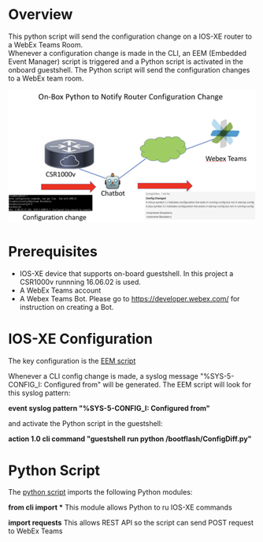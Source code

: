 # Overview
This python script will send the configuration change on a IOS-XE router to a WebEx Teams Room.  
Whenever a configuration change is made in the CLI, an EEM (Embedded Event Manager) script is triggered and a Python script is activated in the onboard guestshell.  The Python script will send the configuration changes to a WebEx team room.

![](./ChatBot.png)


# Prerequisites
- IOS-XE device that supports on-board guestshell.  In this project a CSR1000v runnning 16.06.02 is used.
- A WebEx Teams account
- A Webex Teams Bot.  Please go to https://developer.webex.com/ for instruction on creating a Bot.

# IOS-XE Configuration
The key configuration is the [EEM script](./EEM.cfg)

Whenever a CLI config change is made, a syslog message "%SYS-5-CONFIG_I: Configured from" will be generated.  The EEM script will look for this syslog pattern:

   **event syslog pattern "%SYS-5-CONFIG_I: Configured from"**

and activate the Python script in the guestshell:

   **action 1.0 cli command "guestshell run python /bootflash/ConfigDiff.py"**

# Python Script
The [python script](./ConfigDiff.py) imports the following Python modules:

   **from cli import \***  This module allows Python to ru IOS-XE commands
   
   **import requests**     This allows REST API so the script can send POST request to WebEx Teams

